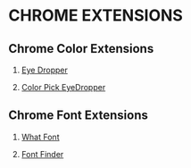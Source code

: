 # CHROME EXTENSIONS

## Chrome Color Extensions

1. [Eye Dropper](https://chrome.google.com/webstore/detail/eye-dropper/hmdcmlfkchdmnmnmheododdhjedfccka)

1. [Color Pick EyeDropper](https://chrome.google.com/webstore/detail/colorpick-eyedropper/ohcpnigalekghcmgcdcenkpelffpdolg)

## Chrome Font Extensions

1. [What Font](https://chrome.google.com/webstore/detail/whatfont/jabopobgcpjmedljpbcaablpmlmfcogm)

1. [Font Finder ](https://chrome.google.com/webstore/detail/font-finder/bhiichidigehdgphoambhjbekalahgha)
